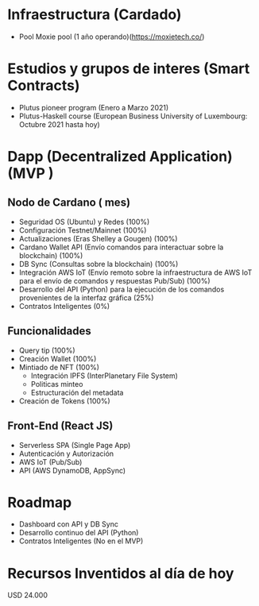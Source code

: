 # Infraestructura (Cardado)

- Pool Moxie pool (1 año operando)(https://moxietech.co/)

# Estudios y grupos de interes (Smart Contracts)
- Plutus pioneer program (Enero a Marzo 2021)
- Plutus-Haskell course (European Business University of Luxembourg: Octubre 2021 hasta hoy)

# Dapp (Decentralized Application) (MVP )
## Nodo de Cardano ( mes) 
- Seguridad OS (Ubuntu) y Redes (100%)
- Configuración Testnet/Mainnet (100%)
- Actualizaciones (Eras Shelley a Gougen) (100%)
- Cardano Wallet API (Envío comandos para interactuar sobre la blockchain) (100%)
- DB Sync (Consultas sobre la blockchain) (100%)
- Integración AWS IoT (Envío remoto sobre la infraestructura de AWS IoT para el envío de comandos y respuestas Pub/Sub) (100%)
- Desarrollo del API (Python) para la ejecución de los comandos provenientes de la interfaz gráfica (25%)
- Contratos Inteligentes (0%)
  
## Funcionalidades
- Query tip (100%)
- Creación Wallet (100%)
- Mintiado de NFT (100%)
  - Integración IPFS (InterPlanetary File System)
  - Politicas minteo
  - Estructuración del metadata
- Creación de Tokens (100%)

## Front-End (React JS)
- Serverless SPA (Single Page App)
- Autenticación y Autorización
- AWS IoT (Pub/Sub)
- API (AWS DynamoDB, AppSync)

# Roadmap
- Dashboard con API y DB Sync
- Desarrollo continuo del API (Python) 
- Contratos Inteligentes (No en el MVP)

 # Recursos Inventidos al día de hoy
USD 24.000
